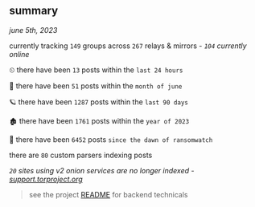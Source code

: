 
## summary
_june 5th, 2023_

currently tracking `149` groups across `267` relays & mirrors - _`104` currently online_

⏲ there have been `13` posts within the `last 24 hours`

🦈 there have been `51` posts within the `month of june`

🪐 there have been `1287` posts within the `last 90 days`

🏚 there have been `1761` posts within the `year of 2023`

🦕 there have been `6452` posts `since the dawn of ransomwatch`

there are `80` custom parsers indexing posts

_`20` sites using v2 onion services are no longer indexed - [support.torproject.org](https://support.torproject.org/onionservices/v2-deprecation/)_

> see the project [README](https://github.com/joshhighet/ransomwatch#ransomwatch--) for backend technicals

